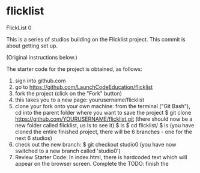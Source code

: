 # flicklist

FlickList 0

This is a series of studios building on the Flicklist project.  This commit is about getting set up.

(Original instructions below.)

The starter code for the project is obtained, as follows:  
 1.  sign into github.com
 2.  go to https://github.com/LaunchCodeEducation/flicklist
 3.  fork the project (click on the "Fork" button)
 4.  this takes you to a new page:  yourusername/flicklist
 5.  clone your fork onto your own machine:
     from the terminal ("Git Bash"), cd into the parent folder where you want to save the project
     $ git clone https://github.com/YOURUSERNAME/flicklist.git
     (there should now be a new folder called flicklist, us ls to see it)
     $ ls
     $ cd flicklist/
     $ ls
     (you have cloned the entire finished project, there will be 6 branches - one for the next 6 studios)
 6.  check out the new branch:
     $ git checkout studio0
     (you have now switched to a new branch called 'studio0')
 7.  Review Starter Code:
     In index.html, there is hardcoded text which will appear on the browser screen.
        Complete the TODO:  finish the <script> tag so that it loads up the local flicklist.js file
     In flicklist.js, a javascript object is stored in a local variable called api
        There is also a function called testTheAPI(), that tests the ability to connect to themoviedb's API. 
           It does so by making making an AJAX request (using jQuery's .ajax function) to this url:
           "https://api.themoviedb.org/3/discover/movie", passing along your API key as a parameter.
           A success "callback" function is provided to the request, which will be invoked if a response comes back successfully.
           This callback function will log the response to the console.
        After defining the function, we have a simple console.log statement, and then we invoke the function.
  8.  Register for an API key with themoviedb.org
      (themoviedb.org is an open source database of movies and TV shows.  The code uses its API as the source of the project's data.
      This API requires that you register and obtain a key in order to use it.)
      To register for a key:
      Sign up for an Account by clicking 'Register here' and completing the information requested.
      Check your email and click the confirmation link.
      Sign up for API Key by visiting the url:
           https://www.themoviedb.org/account/bobthebuilder/request-api?type=developer
                (replace "bobthebuilder" with the username for the account you just created.)
      Click on the "I agree" button.
      Register Your Project - complete the form - for the project url, point them to your repo on github.
      You should now be taken to your profile page, where your key should be visible.
      Complete the TODO:  In flicklist.js, copy and paste this key into the starter code.
  9.  Open the page to confirm it works.
 10.  Commit and Push on Git:
      $ git status
      (should see that you now have unstaged changes; i.e. changes are not staged for commit)
      $ git add --all
      (to stage the changes; --all adds all (both of) the unstaged files, so you don't have to type them one by one.
      $ git status
      (should see the list of files staged for commit)
      $ git commit -m "finish FlickList 0 studio"
      (commits with the -m flag to remind yourself (and others looking at your code) what changes you made during this commit)
      (The convention is to write your commit message using the present tense rather than past tense (e.g. "finish" rather than
      "finished".)
      $ git status
      (should show nothing to commit, working directory clean)
      $ git push origin studio0
      (pushes your changes to your remote repo)
  11.  Revisit https://github.com/YOURUSERNAME/flicklist
      (You should see your new branch up there!)
